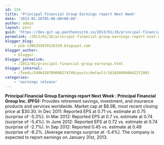```yaml
---
id: 134
title: 'Principal Financial Group Earnings report Next Week'
date: '2013-01-26T05:06:00+00:00'
author: admin
layout: post
guid: 'https://dev-git-up.pantheonsite.io/2013/01/26/principal-financial-group-earnings-report-next-week/'
permalink: /2013/01/26/principal-financial-group-earnings-report-next-week/
blogger_blog:
    - pub-1306355070136339.blogspot.com
blogger_author:
    - blogger
blogger_permalink:
    - /2013/01/principal-financial-group-earnings.html
blogger_internal:
    - /feeds/2496420709098274749/posts/default/1616588960041372903
categories:
    - 'earnings release'
---
```


**Principal Financial Group Earnings report Next Week : Principal Financial Group Inc. (PFG):** Provides retirement savings, investment, and insurance products and services worldwide. Market cap at $8.9B, most recent closing price at $30.30. In Dec 2011: Reported EPS at 0.71 vs. estimate at 0.75 (surprise of -5.3%). In Mar 2012: Reported EPS at 0.7 vs. estimate at 0.74 (surprise of -5.4%). In June 2012: Reported EPS at 0.72 vs. estimate at 0.74 (surprise of -2.7%). In Sep 2012: Reported 0.45 vs. estimate at 0.49 (surprise of -8.2%. \[Average earnings surprise at -5.4%\]. The company is expected to report earnings on January 31st, 2013.